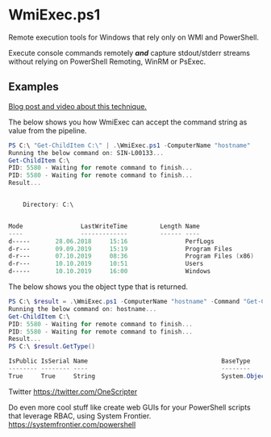 # WmiExec.ps1
Remote execution tools for Windows that rely only on WMI and PowerShell.

Execute console commands remotely ***and*** capture stdout/stderr streams without relying on PowerShell Remoting, WinRM or PsExec.

## Examples


[Blog post and video about this technique.](https://systemfrontier.com/blog/running-remote-commands-and-actually-getting-the-output-using-only-wmi/)

The below shows you how WmiExec can accept the command string as value from the pipeline.

```powershell
PS C:\ "Get-ChildItem C:\" | .\WmiExec.ps1 -ComputerName "hostname"
Running the below command on: SIN-L00133...
Get-ChildItem C:\
PID: 5580 - Waiting for remote command to finish...
PID: 5580 - Waiting for remote command to finish...
Result...


    Directory: C:\


Mode                LastWriteTime         Length Name
----                -------------         ------ ----
d-----       28.06.2018     15:16                PerfLogs
d-r---       09.09.2019     15:19                Program Files
d-r---       07.10.2019     08:36                Program Files (x86)
d-r---       10.10.2019     10:51                Users
d-----       10.10.2019     16:00                Windows
```

The below shows you the object type that is returned.

```powershell
PS C:\ $result = .\WmiExec.ps1 -ComputerName "hostname" -Command "Get-ChildItem C:\"
Running the below command on: hostname...
Get-ChildItem C:\
PID: 5580 - Waiting for remote command to finish...
PID: 5580 - Waiting for remote command to finish...
Result...
PS C:\ $result.GetType()

IsPublic IsSerial Name                                     BaseType
-------- -------- ----                                     --------
True     True     String                                   System.Object
```

Twitter
https://twitter.com/OneScripter

Do even more cool stuff like create web GUIs for your PowerShell scripts that leverage RBAC, using System Frontier.
https://systemfrontier.com/powershell
